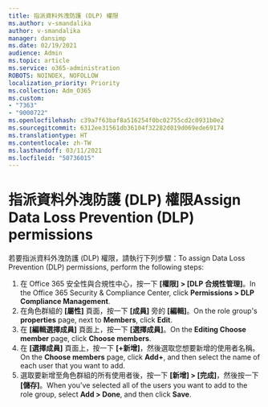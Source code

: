 ```yaml
---
title: 指派資料外洩防護 (DLP) 權限
ms.author: v-smandalika
author: v-smandalika
manager: dansimp
ms.date: 02/19/2021
audience: Admin
ms.topic: article
ms.service: o365-administration
ROBOTS: NOINDEX, NOFOLLOW
localization_priority: Priority
ms.collection: Adm_O365
ms.custom:
- "7363"
- "9000722"
ms.openlocfilehash: c39a7f63baf8a516254f0bc02755cd2c0931b0e2
ms.sourcegitcommit: 6312ee31561db36104f32282d019d069ede69174
ms.translationtype: HT
ms.contentlocale: zh-TW
ms.lasthandoff: 03/11/2021
ms.locfileid: "50736015"
---
```

# <a name="assign-data-loss-prevention-dlp-permissions"></a><span data-ttu-id="65c6b-102">指派資料外洩防護 (DLP) 權限</span><span class="sxs-lookup"><span data-stu-id="65c6b-102">Assign Data Loss Prevention (DLP) permissions</span></span>

<span data-ttu-id="65c6b-103">若要指派資料外洩防護 (DLP) 權限，請執行下列步驟：</span><span class="sxs-lookup"><span data-stu-id="65c6b-103">To assign Data Loss Prevention (DLP) permissions, perform the following steps:</span></span>

1. <span data-ttu-id="65c6b-104">在 Office 365 安全性與合規性中心，按一下 **[權限] > [DLP 合規性管理]**。</span><span class="sxs-lookup"><span data-stu-id="65c6b-104">In the Office 365 Security & Compliance Center, click **Permissions > DLP Compliance Management**.</span></span>
2. <span data-ttu-id="65c6b-105">在角色群組的 **[屬性]** 頁面，按一下 **[成員]** 旁的 **[編輯]**。</span><span class="sxs-lookup"><span data-stu-id="65c6b-105">On the role group's **properties** page, next to **Members**, click **Edit**.</span></span>
3. <span data-ttu-id="65c6b-106">在 **[編輯選擇成員]** 頁面上，按一下 **[選擇成員]**。</span><span class="sxs-lookup"><span data-stu-id="65c6b-106">On the **Editing Choose member** page, click **Choose members**.</span></span>
4. <span data-ttu-id="65c6b-107">在 **[選擇成員]** 頁面上，按一下 **[+新增]**，然後選取您想要新增的使用者名稱。</span><span class="sxs-lookup"><span data-stu-id="65c6b-107">On the **Choose members** page, click **Add+**, and then select the name of each user that you want to add.</span></span>
5. <span data-ttu-id="65c6b-108">選取要新增至角色群組的所有使用者後，按一下 **[新增] > [完成]**，然後按一下 **[儲存]**。</span><span class="sxs-lookup"><span data-stu-id="65c6b-108">When you've selected all of the users you want to add to the role group, select **Add > Done**, and then click **Save**.</span></span>

